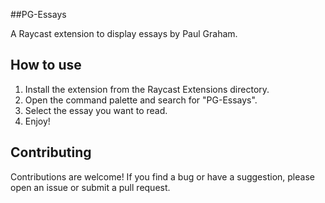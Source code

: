 ##PG-Essays

A Raycast extension to display essays by Paul Graham.

## How to use

1. Install the extension from the Raycast Extensions directory.
2. Open the command palette and search for "PG-Essays".
3. Select the essay you want to read.
4. Enjoy!

## Contributing

Contributions are welcome! If you find a bug or have a suggestion, please open an issue or submit a pull request.
